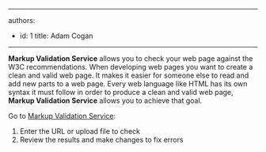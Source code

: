 

---
authors:
  - id: 1
    title: Adam Cogan
---




<span class='intro'> <p><b>Markup Validation Service</b> allows you to check your web page against the W3C recommendations. When developing web pages you want to create a clean and valid web page. It makes it easier for someone else to read and add new parts to a web page. Every web language like HTML has its own syntax it must follow in order to produce a clean and valid web page, <b>Markup Validation Service</b> allows you to achieve that goal.&#160;<br></p> </span>

<p>Go to <a href="https&#58;//validator.w3.org/" target="_blank">Markup Validation Service​</a>&#58;</p><ol><li>Enter the URL or upload file to check ​<br></li><li>Review the results and make changes to fix errors<br></li></ol>
​<br>


